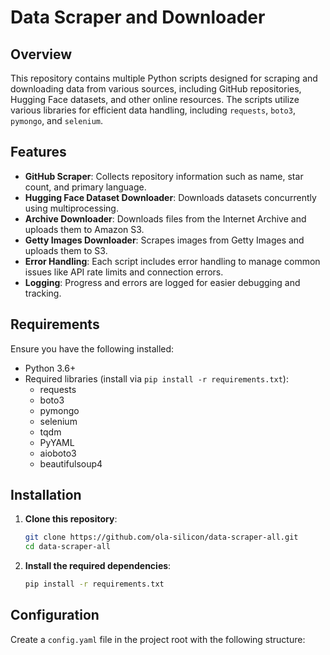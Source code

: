 # Data Scraper and Downloader

## Overview
This repository contains multiple Python scripts designed for scraping and downloading data from various sources, including GitHub repositories, Hugging Face datasets, and other online resources. The scripts utilize various libraries for efficient data handling, including `requests`, `boto3`, `pymongo`, and `selenium`.

## Features
- **GitHub Scraper**: Collects repository information such as name, star count, and primary language.
- **Hugging Face Dataset Downloader**: Downloads datasets concurrently using multiprocessing.
- **Archive Downloader**: Downloads files from the Internet Archive and uploads them to Amazon S3.
- **Getty Images Downloader**: Scrapes images from Getty Images and uploads them to S3.
- **Error Handling**: Each script includes error handling to manage common issues like API rate limits and connection errors.
- **Logging**: Progress and errors are logged for easier debugging and tracking.

## Requirements
Ensure you have the following installed:
- Python 3.6+
- Required libraries (install via `pip install -r requirements.txt`):
  - requests
  - boto3
  - pymongo
  - selenium
  - tqdm
  - PyYAML
  - aioboto3
  - beautifulsoup4

## Installation
1. **Clone this repository**:
   ```bash
   git clone https://github.com/ola-silicon/data-scraper-all.git
   cd data-scraper-all
   ```

2. **Install the required dependencies**:
   ```bash
   pip install -r requirements.txt
   ```

## Configuration
Create a `config.yaml` file in the project root with the following structure:
